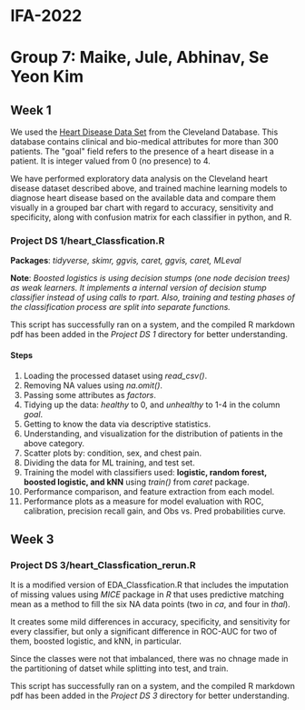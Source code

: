 # IFA-2022
# Group 7: Maike, Jule, Abhinav, Se Yeon Kim

## Week 1
 
We used the [Heart Disease Data Set](https://archive.ics.uci.edu/ml/datasets/Heart+Disease) from the Cleveland Database. This database contains clinical and bio-medical attributes for more than 300 patients. The "goal" field refers to the presence of a heart disease in a patient. It is integer valued from 0 (no presence) to 4.   

We have performed exploratory data analysis on the Cleveland heart disease dataset described above, and trained machine learning models to diagnose heart disease based on the available data and compare them visually in a grouped bar chart with regard to accuracy, sensitivity and specificity, along with confusion matrix for each classifier in python, and R. 

### Project DS 1/heart_Classfication.R 

**Packages**: _tidyverse, skimr, ggvis, caret, ggvis, caret, MLeval_   
 
**Note**: _Boosted logistics is using decision stumps (one node decision trees) as weak learners. It implements a internal version of decision stump classifier instead of using calls to rpart. Also, training and testing phases of the classification process are split into separate functions._ 
 
This script has successfully ran on a system, and the compiled R markdown pdf has been added in the _Project DS 1_ directory for better understanding.
 
#### Steps 
 
1. Loading the processed dataset using _read_csv()_. 
2. Removing NA values using _na.omit()_. 
3. Passing some attributes as _factors_. 
4. Tidying up the data: _healthy_ to 0, and _unhealthy_ to 1-4 in the column _goal_. 
5. Getting to know the data via descriptive statistics. 
6. Understanding, and visualization for the distribution of patients in the above category. 
7. Scatter plots by: condition, sex, and chest pain. 
8. Dividing the data for ML training, and test set. 
9. Training the model with classifiers used: **logistic, random forest, boosted logistic, and kNN** using _train()_ from _caret_ package. 
10. Performance comparison, and feature extraction from each model.  
11. Performance plots as a measure for model evaluation with ROC, calibration, precision recall gain, and Obs vs. Pred probabilities curve.  
 
## Week 3 
  
### Project DS 3/heart_Classfication_rerun.R 
 
It is a modified version of EDA_Classfication.R that includes the imputation of missing values using _MICE_ package in _R_ that uses predictive matching mean as a method to fill the six NA data points (two in _ca_, and four in _thal_).   

It creates some mild differences in accuracy, specificity, and sensitivity for every classifier, but only a significant difference in ROC-AUC for two of them, boosted logistic, and kNN, in particular.    
 
Since the classes were not that imbalanced, there was no chnage made in the partitioning of datset while splitting into test, and train. 
 
This script has successfully ran on a system, and the compiled R markdown pdf has been added in the _Project DS 3_ directory for better understanding.
